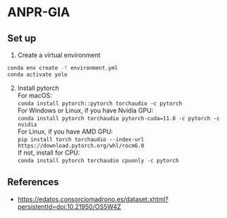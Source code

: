 # ANPR-GIA

## Set up
1. Create a virtual environment  
```bash
conda env create -f environment.yml
conda activate yolo
```
2. Install pytorch  
	For macOS:  
	`conda install pytorch::pytorch torchaudio -c pytorch`  
	For Windows or Linux, if you have Nvidia GPU:  
	`conda install pytorch torchaudio pytorch-cuda=11.8 -c pytorch -c nvidia`  
	For Linux, if you have AMD GPU:  
	`pip install torch torchaudio --index-url https://download.pytorch.org/whl/rocm6.0`  
	If not, install for CPU:  
	`conda install pytorch torchaudio cpuonly -c pytorch`  

## References
- https://edatos.consorciomadrono.es/dataset.xhtml?persistentId=doi:10.21950/OS5W4Z

